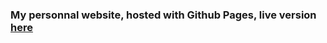 ### My personnal website, hosted with Github Pages, live version [here](https://ityl-dev.github.io/)
